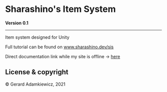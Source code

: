# Sharashino's Item System
**Version 0.1**

---

Item system designed for Unity

Full tutorial can be found on www.sharashino.dev/sis

Direct documentation link while my site is offline -> [here](https://docs.google.com/document/d/1huzh-9N0TP_nCVncs6l2bOCJkf8tMBajBk2zvL-SgHk/edit?usp=sharing)


## License & copyright
© Gerard Adamkiewicz, 2021
